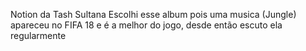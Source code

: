 Notion da Tash Sultana
Escolhi esse album pois uma musica (Jungle) apareceu no FIFA 18 e é a melhor do jogo, desde então escuto ela regularmente
